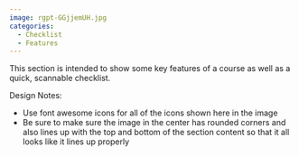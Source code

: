 ```yaml
---
image: rgpt-GGjjemUH.jpg
categories:
  - Checklist
  - Features
---
```

This section is intended to show some key features of a course as well as a quick, scannable checklist.

Design Notes:
* Use font awesome icons for all of the icons shown here in the image
* Be sure to make sure the image in the center has rounded corners and also lines up with the top and bottom of the section content so that it all looks like it lines up properly